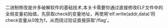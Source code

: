 二进制修改是许多破解软件的基础技术,本关卡需要你通过直接修改ELF文件中的全局变量初始值，先获取check的变量地址，再使用‘elf.write(addr,data)’将check变量从0改为1，从而绕过验证直接获取'/flag'。
